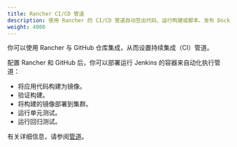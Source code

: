 ```yaml
---
title: Rancher CI/CD 管道
description: 使用 Rancher 的 CI/CD 管道自动签出代码、运行构建或脚本、发布 Docker 镜像以及向用户部署软件
weight: 4000
---
```


你可以使用 Rancher 与 GitHub 仓库集成，从而设置持续集成（CI）管道。

配置 Rancher 和 GitHub 后，你可以部署运行 Jenkins 的容器来自动化执行管道：

- 将应用代码构建为镜像。
- 验证构建。
- 将构建的镜像部署到集群。
- 运行单元测试。
- 运行回归测试。

有关详细信息，请参阅[管道]({{<baseurl>}}/rancher/v2.6/en/pipelines)。
